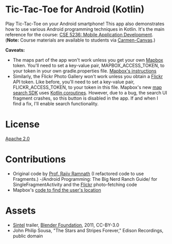 Tic-Tac-Toe for Android (Kotlin)
================================

Play Tic-Tac-Toe on your Android smartphone! This app also demonstrates how to use various Android
programming techniques in Kotlin. It's the main reference for the course:
[CSE 5236: Mobile Application Development](http://web.cse.ohio-state.edu/~champion/5236).
(**Note:** Course materials are available to students via [Carmen-Canvas](https://carmen.osu.edu).)

**Caveats:**

- The maps part of the app won't work unless you get your own [Mapbox](https://www.mapbox.com) token. You'll need to set a key-value pair, MAPBOX_ACCESS_TOKEN, to your token in your own gradle.properties file. [Mapbox's instructions](https://docs.mapbox.com/help/troubleshooting/private-access-token-android-and-ios/#android)
- Similarly, the Flickr Photo Gallery won't work unless you obtain a [Flickr](https://www.flickr.com) API token. Like before, you'll need to set a key-value pair, FLICKR_ACCESS_TOKEN, to your token in this file.
  Mapbox's new [map search SDK](https://docs.mapbox.com/android/search/examples/autofill-ui/) uses [Kotlin coroutines](https://kotlinlang.org/). However, due to a bug, the search UI fragment crashes, so this button is disabled in the app. If and when I find a fix, I'll enable search functionality.

License
=======

[Apache 2.0](https://apache.org/licenses/LICENSE-2.0)

Contributions
=============
- Original code by [Prof. Rajiv Ramnath](http://web.cse.ohio-state.edu/~ramnath) (I refactored code to use Fragments.)
-/Android Programming: The Big Nerd Ranch Guide/ for SingleFragmentActivity and the [Flickr](https://www.flickr.com) photo-fetching code
- Mapbox's [code to find the user's location](https://docs.mapbox.com/android/maps/examples/location-tracking/)

Assets
======
- [Sintel](http://www.sintel.org) trailer, [Blender Foundation](http://www.blender.org), 2011, CC-BY-3.0
- John Philip Sousa, "The Stars and Stripes Forever," Edison Recordings, public domain
